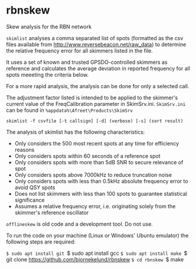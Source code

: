 # rbnskew
Skew analysis for the RBN network

`skimlist` analyses a comma separated list of spots (formatted as the csv 
files available from http://www.reversebeacon.net/raw_data) to determine 
the relative frequency error for all skimmers listed in the file. 

It uses a set of known and trusted GPSDO-controlled skimmers as reference 
and calculates the average deviation in reported frequency for all spots 
meeeting the criteria below.

For a more rapid analysis, the analysis can be done for only a selected call.

The adjustment factor listed is intended to be applied to the skimmer's 
current value of the FreqCalibration parameter in SkimSrv.ini.
`SkimSrv.ini` can be found in `%appdata%\Afreet\Products\SkimSrv`

`skimlist -f csvfile [-t callsign] [-d] (verbose) [-s] (sort result)`

The analysis of skimlist has the following characteristics:

* Only considers the 500 most recent spots at any time for efficiency reasons
* Only considers spots within 60 seconds of a reference spot
* Only considers spots with more than 5dB SNR to secure relevance of spot
* Only considers spots above 7000kHz to reduce truncation noise
* Only considers spots with less than 0.5kHz absolute frequency error to avoid QSY spots
* Does not list skimmers with less than 100 spots to guarantee statistical significance
* Assumes a relative frequency error, i.e. originating solely from the skimmer's reference oscillator

`offlineskew` is old code and a development tool. Do not use. 

To run the code on your machine (Linux or Windows' Ubuntu emulator) the following steps are required:

`$ sudo apt install git
`$ sudo apt install gcc
`$ sudo apt install make
`$ git clone https://github.com/bjornekelund/rbnskew
`$ cd rbnskew
`$ make




